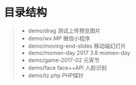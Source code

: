 # 目录结构
> * demo/drag 测试上传预览图片
> * demo/wx.MP 微信小程序
> * demo/moving-end-slides 移动端幻灯片
> * demo/momen-day 2017 3.8 momen-day
> * demo/game-2017-02 元宵节
> * demo/face face++API 人脸识别
> * demo/tz.php PHP探针
